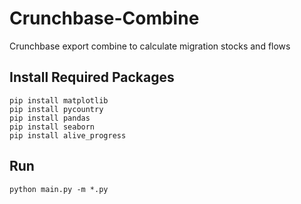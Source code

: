 # Crunchbase-Combine
Crunchbase export combine to calculate migration stocks and flows 



## Install Required Packages

```
pip install matplotlib
pip install pycountry
pip install pandas
pip install seaborn
pip install alive_progress
```


## Run

```
python main.py -m *.py
```
